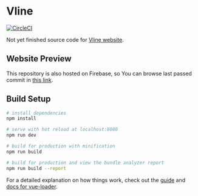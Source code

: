 # Vline

[![CircleCI](https://circleci.com/gh/kumalg/vline.svg?style=svg)](https://circleci.com/gh/kumalg/vline)

Not yet finished source code for [Vline website](http://www.vline.net.pl/).

## Website Preview

This repository is also hosted on Firebase, so You can browse last passed commit in [this link](https://vline-4f923.firebaseapp.com/).

## Build Setup

``` bash
# install dependencies
npm install

# serve with hot reload at localhost:8080
npm run dev

# build for production with minification
npm run build

# build for production and view the bundle analyzer report
npm run build --report
```

For a detailed explanation on how things work, check out the [guide](http://vuejs-templates.github.io/webpack/) and [docs for vue-loader](http://vuejs.github.io/vue-loader).
